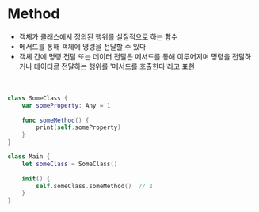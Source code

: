 # Method
- 객체가 클래스에서 정의된 행위를 실질적으로 하는 함수
- 메서드를 통해 객체에 명령을 전달할 수 있다
- 객체 간에 명령 전달 또는 데이터 전달은 메서드를 통해 이루어지며 명령을 전달하거나 데이터르 전달하는 행위를 '메서드를 호출한다'라고 표현
<br><br><br>

```swift
class SomeClass {
    var someProperty: Any = 1
  
    func someMethod() {
        print(self.someProperty)
    }
}

class Main {
    let someClass = SomeClass()
  
    init() {
        self.someClass.someMethod()  // 1
    }
}
```
